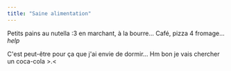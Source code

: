 ```yaml
---
title: "Saine alimentation"
---
```


Petits pains au nutella :3 en marchant, à la bourre... Café, pizza 4
fromage... *help*

C'est peut-être pour ça que j'ai envie de dormir... Hm bon je vais chercher un
coca-cola >.<

